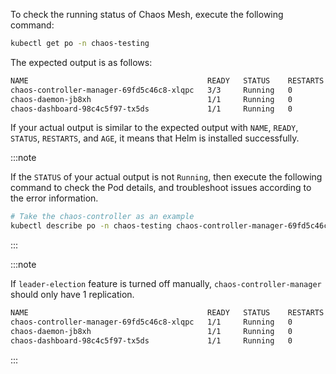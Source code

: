 To check the running status of Chaos Mesh, execute the following command:

```sh
kubectl get po -n chaos-testing
```

The expected output is as follows:

```sh
NAME                                        READY   STATUS    RESTARTS   AGE
chaos-controller-manager-69fd5c46c8-xlqpc   3/3     Running   0          2d5h
chaos-daemon-jb8xh                          1/1     Running   0          2d5h
chaos-dashboard-98c4c5f97-tx5ds             1/1     Running   0          2d5h
```

If your actual output is similar to the expected output with `NAME`, `READY`, `STATUS`, `RESTARTS`, and `AGE`, it means that Helm is installed successfully.

:::note

If the `STATUS` of your actual output is not `Running`, then execute the following command to check the Pod details, and troubleshoot issues according to the error information.

```sh
# Take the chaos-controller as an example
kubectl describe po -n chaos-testing chaos-controller-manager-69fd5c46c8-xlqpc
```

:::

:::note

If `leader-election` feature is turned off manually, `chaos-controller-manager` should only have 1 replication.

```sh
NAME                                        READY   STATUS    RESTARTS   AGE
chaos-controller-manager-69fd5c46c8-xlqpc   1/1     Running   0          2d5h
chaos-daemon-jb8xh                          1/1     Running   0          2d5h
chaos-dashboard-98c4c5f97-tx5ds             1/1     Running   0          2d5h
```

:::